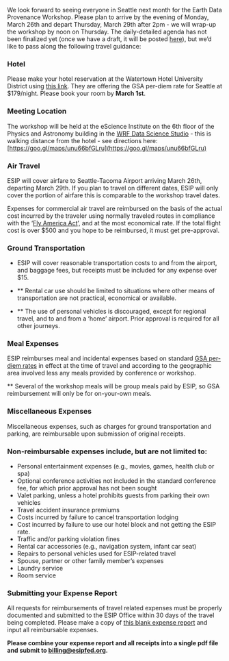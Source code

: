 We look forward to seeing everyone in Seattle next month for the Earth Data Provenance Workshop. Please plan to arrive by the evening of Monday, March 26th and depart Thursday, March 29th after 2pm - we will wrap-up the workshop by noon on Thursday. The daily-detailed agenda has not been finalized yet (once we have a draft, it will be posted [here](https://github.com/ESIPFed/Earth-Data-Provenance-Workshop/wiki)), but we’d like to pass along the following travel guidance:  

### **Hotel**

Please make your hotel reservation at the Watertown Hotel University District using [this link](https://gc.synxis.com/rez.aspx?shell=PineappleChain2&template=PineappleChain&Hotel=40206&Chain=17448&arrive=03/26/2018&depart=03/29/2018&adult=1&child=0&group=ESIP2018). They are offering the GSA per-diem rate for Seattle at $179/night. Please book your room by **March 1st**.

### **Meeting Location**

The workshop will be held at the eScience Institute on the 6th floor of the Physics and Astronomy building in the [WRF Data Science Studio](http://escience.washington.edu/wrf-data-science-studio/) - this is walking distance from the hotel - see directions here: [https://goo.gl/maps/unu66bfGLru](https://goo.gl/maps/unu66bfGLru)

### **Air Travel**

ESIP will cover airfare to Seattle-Tacoma Airport arriving March 26th, departing March 29th. If you plan to travel on different dates, ESIP will only cover the portion of airfare this is comparable to the workshop travel dates. 

Expenses for commercial air travel are reimbursed on the basis of the actual cost incurred by the traveler using normally traveled routes in compliance with the ‘[Fly America Act](http://www.gsa.gov/portal/content/103191)’, and at the most economical rate. If the total flight cost is over $500 and you hope to be reimbursed, it must get pre-approval.	

### **Ground Transportation**

* ESIP will cover reasonable transportation costs to and from the airport, and baggage fees, but receipts must be included for any expense over $15.

* ** Rental car use should be limited to situations where other means of transportation are not practical, economical or available. 

* ** The use of personal vehicles is discouraged, except for regional travel, and to and from a ‘home’ airport.  Prior approval is required for all other journeys.

### **Meal Expenses**

ESIP reimburses meal and incidental expenses based on standard [GSA per-diem rates](https://www.gsa.gov/portal/content/101518) in effect at the time of travel and according to the geographic area involved less any meals provided by conference or workshop.

** Several of the workshop meals will be group meals paid by ESIP, so GSA reimbursement will only be for on-your-own meals. 

### **Miscellaneous Expenses**

Miscellaneous expenses, such as charges for ground transportation and parking, are reimbursable upon submission of original receipts.

### **Non-reimbursable expenses include, but are not limited to:**

* Personal entertainment expenses (e.g., movies, games, health club or spa)
* Optional conference activities not included in the standard conference fee, for which prior approval has not been sought
* Valet parking, unless a hotel prohibits guests from parking their own vehicles
* Travel accident insurance premiums
* Costs incurred by failure to cancel transportation lodging
* Cost incurred by failure to use our hotel block and not getting the ESIP rate.
* Traffic and/or parking violation fines
* Rental car accessories (e.g., navigation system, infant car seat)
* Repairs to personal vehicles used for ESIP-related travel
* Spouse, partner or other family member’s expenses
* Laundry service
* Room service

### **Submitting your Expense Report**

All requests for reimbursements of travel related expenses must be properly documented and submitted to the ESIP Office within 30 days of the travel being completed.  Please make a copy of [this blank expense report](https://docs.google.com/spreadsheets/d/1OEn7uQDjmC7-Kdhb55CAVK8mzoQzj3Y48Pomf94NZMA/edit?usp=sharing) and input all reimbursable expenses.  

**Please combine your expense report and all receipts into a single pdf file and submit to **billing@esipfed.org**.**

